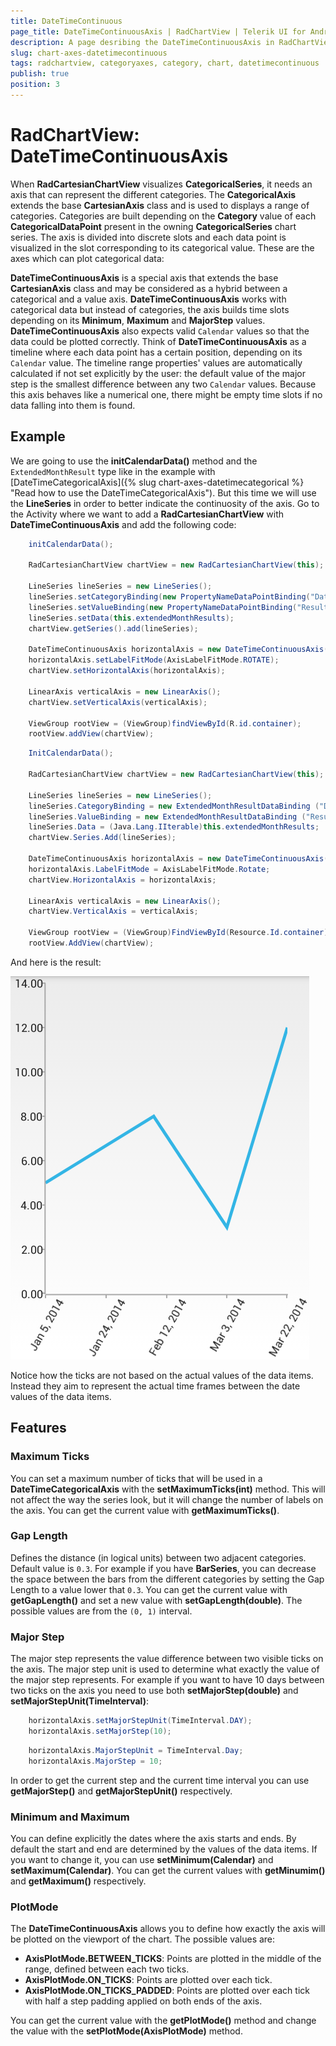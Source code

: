 ```yaml
---
title: DateTimeContinuous
page_title: DateTimeContinuousAxis | RadChartView | Telerik UI for Android Documentation
description: A page desribing the DateTimeContinuousAxis in RadChartView for Android. This article explains the most important things you need to know before using Category axes.
slug: chart-axes-datetimecontinuous
tags: radchartview, categoryaxes, category, chart, datetimecontinuous
publish: true
position: 3
---
```


# RadChartView: DateTimeContinuousAxis

When **RadCartesianChartView** visualizes **CategoricalSeries**, it needs an axis that can represent the different categories. The **CategoricalAxis** extends the base **CartesianAxis** class and is used to displays a range of categories. Categories are built depending on the **Category** value of each **CategoricalDataPoint** present in the owning **CategoricalSeries** chart series. The axis is divided into discrete slots and each data point is visualized in the slot corresponding to its categorical value. These are the axes which can plot categorical data:

**DateTimeContinuousAxis** is a special axis that extends the base **CartesianAxis** class and may be considered as a hybrid between a categorical and a value axis. **DateTimeContinuousAxis** works with categorical data but instead of categories, the axis builds time slots depending on its **Minimum**, **Maximum** and **MajorStep** values. **DateTimeContinuousAxis** also expects valid `Calendar` values so that the data could be plotted correctly. Think of **DateTimeContinuousAxis** as a timeline where each data point has a certain position, depending on its `Calendar` value. The timeline range properties' values are automatically calculated if not set explicitly by the user: the default value of the major step is the smallest difference between any two `Calendar` values. Because this axis behaves like a numerical one, there might be empty time slots if no data falling into them is found.

## Example

We are going to use the **initCalendarData()** method and the `ExtendedMonthResult` type like in the example with [DateTimeCategoricalAxis]({% slug chart-axes-datetimecategorical %} "Read how to use the DateTimeCategoricalAxis"). But this time we will use the **LineSeries** in order to better indicate the continuosity of the axis. Go to the Activity where we want to add a **RadCartesianChartView** with **DateTimeContinuousAxis** and add the following code:

```Java
	initCalendarData();

	RadCartesianChartView chartView = new RadCartesianChartView(this);

	LineSeries lineSeries = new LineSeries();
	lineSeries.setCategoryBinding(new PropertyNameDataPointBinding("Date"));
	lineSeries.setValueBinding(new PropertyNameDataPointBinding("Result"));
	lineSeries.setData(this.extendedMonthResults);
	chartView.getSeries().add(lineSeries);

	DateTimeContinuousAxis horizontalAxis = new DateTimeContinuousAxis();
    horizontalAxis.setLabelFitMode(AxisLabelFitMode.ROTATE);
	chartView.setHorizontalAxis(horizontalAxis);

	LinearAxis verticalAxis = new LinearAxis();
	chartView.setVerticalAxis(verticalAxis);

	ViewGroup rootView = (ViewGroup)findViewById(R.id.container);
	rootView.addView(chartView);
```
```C#
	InitCalendarData();

	RadCartesianChartView chartView = new RadCartesianChartView(this);

	LineSeries lineSeries = new LineSeries();
	lineSeries.CategoryBinding = new ExtendedMonthResultDataBinding ("Date");
	lineSeries.ValueBinding = new ExtendedMonthResultDataBinding ("Result");
	lineSeries.Data = (Java.Lang.IIterable)this.extendedMonthResults;
	chartView.Series.Add(lineSeries);

	DateTimeContinuousAxis horizontalAxis = new DateTimeContinuousAxis();
	horizontalAxis.LabelFitMode = AxisLabelFitMode.Rotate;
	chartView.HorizontalAxis = horizontalAxis;

	LinearAxis verticalAxis = new LinearAxis();
	chartView.VerticalAxis = verticalAxis;

	ViewGroup rootView = (ViewGroup)FindViewById(Resource.Id.container);
	rootView.AddView(chartView);
```
	
And here is the result:

![TelerikUI-Chart-Axes-DateTimeContinuous](images/chart-axes-datetimecontinuous-1.png "Demo of Cartesian chart with DateTimeContinuousAxis.")

Notice how the ticks are not based on the actual values of the data items. Instead they aim to represent the actual time frames between the date values of the data items.

## Features

### Maximum Ticks

You can set a maximum number of ticks that will be used in a **DateTimeCategoricalAxis** with the **setMaximumTicks(int)** method. This will not affect the way the series look, but it will change the number of labels on the axis. You can get the current value with **getMaximumTicks()**.

### Gap Length

Defines the distance (in logical units) between two adjacent categories. Default value is `0.3`. For example if you have **BarSeries**, you can decrease the space between the bars from the different categories by setting the Gap Length to a value lower that `0.3`. You can get the current value with **getGapLength()** and set a new value with **setGapLength(double)**. The possible values are from the `(0, 1)` interval.

### Major Step

The major step represents the value difference between two visible ticks on the axis. The major step unit is used to determine what exactly the value of the major step represents. For example if you want to have 10 days between two ticks on the axis you need to use both **setMajorStep(double)** and **setMajorStepUnit(TimeInterval)**:

```Java
	horizontalAxis.setMajorStepUnit(TimeInterval.DAY);
	horizontalAxis.setMajorStep(10);
```
```C#
	horizontalAxis.MajorStepUnit = TimeInterval.Day;
	horizontalAxis.MajorStep = 10;
```

In order to get the current step and the current time interval you can use **getMajorStep()** and **getMajorStepUnit()** respectively.

### Minimum and Maximum

You can define explicitly the dates where the axis starts and ends. By default the start and end are determined by the values of the data items. If you want to change it, you can use **setMinimum(Calendar)** and **setMaximum(Calendar)**. You can get the current values with **getMinumim()** and **getMaximum()** respectively.

### PlotMode

The **DateTimeContinuousAxis** allows you to define how exactly the axis will be plotted on the viewport of the chart. The possible values are:

* **AxisPlotMode.BETWEEN_TICKS**: Points are plotted in the middle of the range, defined between each two ticks.
* **AxisPlotMode.ON_TICKS**: Points are plotted over each tick.
* **AxisPlotMode.ON\_TICKS\_PADDED**: Points are plotted over each tick with half a step padding applied on both ends of the axis.

You can get the current value with the **getPlotMode()** method and change the value with the **setPlotMode(AxisPlotMode)** method.
